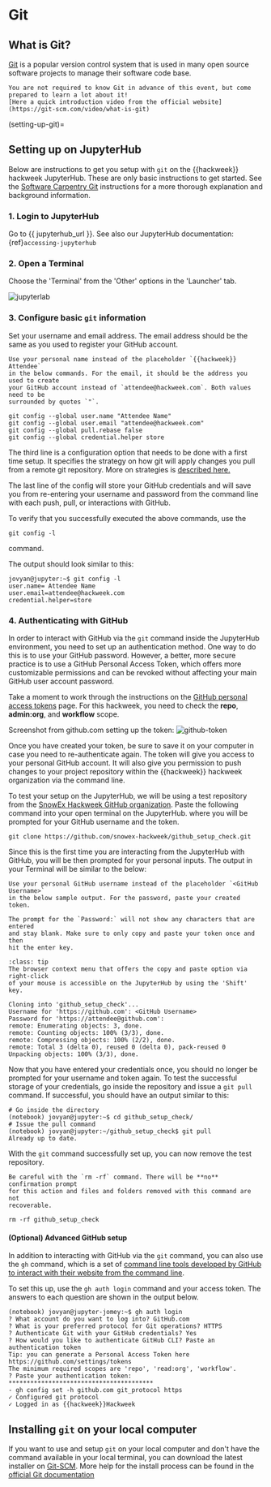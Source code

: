 # Git

## What is Git?

[Git](https://git-scm.com/) is a popular version control system that is used in
many open source software projects to manage their software code base.

```{note}
You are not required to know Git in advance of this event, but come prepared to learn a lot about it!
[Here a quick introduction video from the official website](https://git-scm.com/video/what-is-git)
```
(setting-up-git)=
## Setting up on JupyterHub

Below are instructions to get you setup with `git` on the {{hackweek}} hackweek
JupyterHub. These are only basic instructions to get started. See the
[Software Carpentry Git](http://swcarpentry.github.io/git-novice/02-setup/index.html)
instructions for a more thorough explanation and background information.

### 1. Login to JupyterHub
Go to {{ jupyterhub_url }}. See also our JupyterHub documentation: {ref}`accessing-jupyterhub`

### 2. Open a Terminal
Choose the 'Terminal' from the 'Other' options in the 'Launcher' tab.

![jupyterlab](../img/jupyter-terminal.png)

### 3. Configure basic `git` information
Set your username and email address. The email address should be the same
as you used to register your GitHub account.

```{attention}
Use your personal name instead of the placeholder `{{hackweek}} Attendee`
in the below commands. For the email, it should be the address you used to create
your GitHub account instead of `attendee@hackweek.com`. Both values need to be
surrounded by quotes `"`.
```

```shell
git config --global user.name "Attendee Name"
git config --global user.email "attendee@hackweek.com"
git config --global pull.rebase false
git config --global credential.helper store
```

The third line is a configuration option that needs to be done with a first time
setup. It specifies the strategy on how git will apply changes you pull from
a remote git repository. 
More on strategies is [described here.](http://git-scm.com/book/en/v2/Git-Branching-Rebasing)

The last line of the config will store your GitHub credentials and will save
you from re-entering your username and password from the command line with each
push, pull, or interactions with GitHub.

To verify that you successfully executed the above commands, use the
```shell
git config -l
```
command.

The output should look similar to this:
```shell
jovyan@jupyter:~$ git config -l
user.name= Attendee Name
user.email=attendee@hackweek.com
credential.helper=store
```

### 4. Authenticating with GitHub
In order to interact with GitHub via the `git` command inside the JupyterHub environment,
you need to set up an authentication method. One way to do this is to use your GitHub password.
However, a better, more secure practice is to use a GitHub Personal Access Token, which offers
more customizable permissions and can be revoked without affecting your main GitHub user
account password.

Take a moment to work through the instructions on the [GitHub personal access tokens](https://docs.github.com/en/github/authenticating-to-github/keeping-your-account-and-data-secure/creating-a-personal-access-token) page. For this hackweek, you need to check the **repo**, **admin:org**, and **workflow** scope.

Screenshot from github.com setting up the token:
![github-token](../img/github-token.png)

Once you have created your token, be sure to save it on your computer in case
you need to re-authenticate again. The token will give you access to your
personal GitHub account. It will also give you permission to push changes to your project repository within
the {{hackweek}} hackweek organization via the command line.

To test your setup on the JupyterHub, we will be using a test repository from
the [SnowEx Hackweek GitHub organization](https://github.com/snowex-hackweek). Paste the following command into your open
terminal on the JupyterHub. where you will be prompted for your GitHub username
and the token.

```shell
git clone https://github.com/snowex-hackweek/github_setup_check.git
```

Since this is the first time you are interacting from the JupyterHub with GitHub,
you will be then prompted for your personal inputs. The output in your Terminal
will be similar to the below:

```{attention}
Use your personal GitHub username instead of the placeholder `<GitHub Username>`
in the below sample output. For the password, paste your created token.

The prompt for the `Password:` will not show any characters that are entered
and stay blank. Make sure to only copy and paste your token once and then
hit the enter key.
```

```{admonition} Browser context menu
:class: tip
The browser context menu that offers the copy and paste option via right-click
of your mouse is accessible on the JupyterHub by using the 'Shift' key.
```

```shell
Cloning into 'github_setup_check'...
Username for 'https://github.com': <GitHub Username>
Password for 'https://attendee@github.com':
remote: Enumerating objects: 3, done.
remote: Counting objects: 100% (3/3), done.
remote: Compressing objects: 100% (2/2), done.
remote: Total 3 (delta 0), reused 0 (delta 0), pack-reused 0
Unpacking objects: 100% (3/3), done.
```

Now that you have entered your credentials once, you should no longer be prompted
for your username and token again. To test the successful storage of your
credentials, go inside the repository and issue a `git pull` command. If
successful, you should have an output similar to this:

```shell
# Go inside the directory
(notebook) jovyan@jupyter:~$ cd github_setup_check/
# Issue the pull command
(notebook) jovyan@jupyter:~/github_setup_check$ git pull
Already up to date.
```

With the `git` command successfully set up, you can now remove the test
repository.

```{Danger}
Be careful with the `rm -rf` command. There will be **no** confirmation prompt
for this action and files and folders removed with this command are not
recoverable.
```

```shell
rm -rf github_setup_check
```

#### (Optional) Advanced GitHub setup
In addition to interacting with GitHub via the `git` command, you can also use
the `gh` command, which is a set of [command line tools developed by GitHub to
interact with their website from the command line](https://cli.github.com/).

To set this up, use the `gh auth login` command and your access token.
The answers to each question are shown in the output below.

```shell
(notebook) jovyan@jupyter-jomey:~$ gh auth login
? What account do you want to log into? GitHub.com
? What is your preferred protocol for Git operations? HTTPS
? Authenticate Git with your GitHub credentials? Yes
? How would you like to authenticate GitHub CLI? Paste an authentication token
Tip: you can generate a Personal Access Token here https://github.com/settings/tokens
The minimum required scopes are 'repo', 'read:org', 'workflow'.
? Paste your authentication token: ****************************************
- gh config set -h github.com git_protocol https
✓ Configured git protocol
✓ Logged in as {{hackweek}}Hackweek
```

## Installing `git` on your local computer

If you want to use and setup `git` on your local computer and don't have the
command available in your local terminal, you can download the latest installer
on [Git-SCM](https://git-scm.com).
More help for the install process can be found in the
[official Git documentation](https://git-scm.com/book/en/v2/Getting-Started-Installing-Git)
